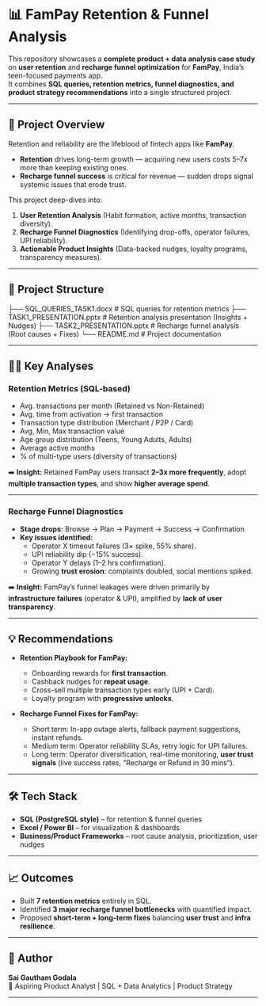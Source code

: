 # 📊 FamPay Retention & Funnel Analysis

This repository showcases a **complete product + data analysis case study** on **user retention** and **recharge funnel optimization** for **FamPay**, India’s teen-focused payments app.  
It combines **SQL queries, retention metrics, funnel diagnostics, and product strategy recommendations** into a single structured project.  

---

## 🚀 Project Overview

Retention and reliability are the lifeblood of fintech apps like **FamPay**.  
- **Retention** drives long-term growth — acquiring new users costs 5–7x more than keeping existing ones.  
- **Recharge funnel success** is critical for revenue — sudden drops signal systemic issues that erode trust.  

This project deep-dives into:  
1. **User Retention Analysis** (Habit formation, active months, transaction diversity).  
2. **Recharge Funnel Diagnostics** (Identifying drop-offs, operator failures, UPI reliability).  
3. **Actionable Product Insights** (Data-backed nudges, loyalty programs, transparency measures).  

---

## 📂 Project Structure

├── SQL_QUERIES_TASK1.docx # SQL queries for retention metrics
├── TASK1_PRESENTATION.pptx # Retention analysis presentation (Insights + Nudges)
├── TASK2_PRESENTATION.pptx # Recharge funnel analysis (Root causes + Fixes)
└── README.md # Project documentation


---

## 🧑‍💻 Key Analyses

### **Retention Metrics (SQL-based)**
- Avg. transactions per month (Retained vs Non-Retained)  
- Avg. time from activation → first transaction  
- Transaction type distribution (Merchant / P2P / Card)  
- Avg, Min, Max transaction value  
- Age group distribution (Teens, Young Adults, Adults)  
- Average active months  
- % of multi-type users (diversity of transactions)  

➡️ **Insight:** Retained FamPay users transact **2–3x more frequently**, adopt **multiple transaction types**, and show **higher average spend**.  

---

### **Recharge Funnel Diagnostics**
- **Stage drops:** Browse → Plan → Payment → Success → Confirmation  
- **Key issues identified:**  
  - Operator X timeout failures (3× spike, 55% share).  
  - UPI reliability dip (−15% success).  
  - Operator Y delays (1–2 hrs confirmation).  
  - Growing **trust erosion**: complaints doubled, social mentions spiked.  

➡️ **Insight:** FamPay’s funnel leakages were driven primarily by **infrastructure failures** (operator & UPI), amplified by **lack of user transparency**.  

---

## 💡 Recommendations

- **Retention Playbook for FamPay:**  
  - Onboarding rewards for **first transaction**.  
  - Cashback nudges for **repeat usage**.  
  - Cross-sell multiple transaction types early (UPI + Card).  
  - Loyalty program with **progressive unlocks**.  

- **Recharge Funnel Fixes for FamPay:**  
  - Short term: In-app outage alerts, fallback payment suggestions, instant refunds.  
  - Medium term: Operator reliability SLAs, retry logic for UPI failures.  
  - Long term: Operator diversification, real-time monitoring, **user trust signals** (live success rates, “Recharge or Refund in 30 mins”).  

---

## 🛠️ Tech Stack

- **SQL (PostgreSQL style)** – for retention & funnel queries  
- **Excel / Power BI** – for visualization & dashboards  
- **Business/Product Frameworks** – root cause analysis, prioritization, user nudges  

---

## 📈 Outcomes

- Built **7 retention metrics** entirely in SQL.  
- Identified **3 major recharge funnel bottlenecks** with quantified impact.  
- Proposed **short-term + long-term fixes** balancing **user trust** and **infra resilience**.  

---

## 👤 Author  
**Sai Gautham Godala**  
📌 Aspiring Product Analyst | SQL + Data Analytics | Product Strategy  

---

